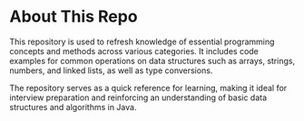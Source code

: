 # About This Repo

This repository is used to refresh knowledge of essential programming concepts and methods across various categories. It includes code examples for common operations on data structures such as arrays, strings, numbers, and linked lists, as well as type conversions.

The repository serves as a quick reference for learning, making it ideal for interview preparation and reinforcing an understanding of basic data structures and algorithms in Java.


